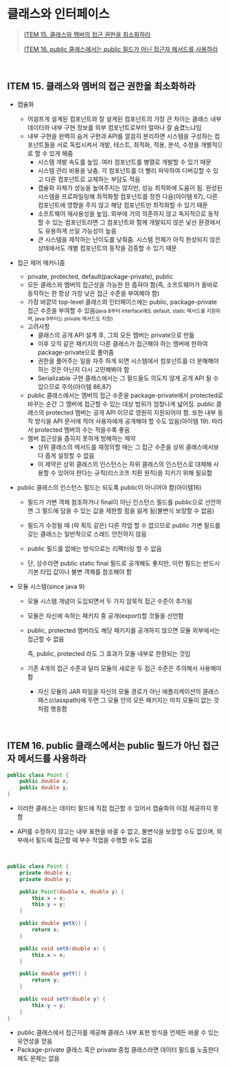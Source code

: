 # 클래스와 인터페이스

> [ITEM 15. 클래스와 멤버의 접근 권한을 최소화하라](#ITEM-15.-클래스와-멤버의-접근-권한을-최소화하라)
>
> [ITEM 16. public 클래스에서는 public 필드가 아닌 접근자 메서드를 사용하라](#ITEM-16.-public-클래스에서는-public-필드가-아닌-접근자-메서드를-사용하라)

<br>

## ITEM 15. 클래스와 멤버의 접근 권한을 최소화하라

- 캡슐화
  - 어설프게 설계된 컴포넌트와 잘 설계된 컴포넌트의 가장 큰 차이는 클래스 내부 데이터와 내부 구현 정보를 외부 컴포넌트로부터 얼마나 잘 숨겼느냐임
  - 내부 구현을 완벽히 숨겨 구현과 API를 깔끔히 분리하면 시스템을 구성하는 컴포넌트들을 서로 독립시켜서 개발, 테스트, 최적화, 적용, 분석, 수정을 개별적으로 할 수 있게 해줌
    - 시스템 개발 속도를 높임. 여러 컴포넌트를 병렬로 개발할 수 있기 때문
    - 시스템 관리 비용을 낮춤. 각 컴포넌트를 더 빨리 파악하여 디버깅할 수 있고 다른 컴포넌트로 교체하는 부담도 적음
    - 캡슐화 자체가 성능을 높여주지는 않지만, 성능 최적화에 도움이 됨. 완성된 시스템을 프로파일링해 최적화할 컴포넌트를 정한 다음(아이템 67), 다른 컴포넌트에 영향을 주지 않고 해당 컴포넌트만 최적화할 수 있기 때문
    - 소프트웨어 재사용성을 높임. 외부에 거의 의존하지 않고 독자적으로 동작할 수 있는 컴포넌트라면 그 컴포넌트와 함께 개발되지 않은 낯선 환경에서도 유용하게 쓰일 가능성이 높음
    - 큰 시스템을 제작하는 난이도를 낮춰줌. 시스템 전체가 아직 완성되지 않은 상태에서도 개별 컴포넌트의 동작을 검증할 수 있기 때문
- 접근 제어 매커니즘
  - private, protected, default(package-private), public
  - 모든 클래스와 멤버의 접근성을 가능한 한 좁혀야 함(즉, 소프트웨어가 올바로 동작하는 한 항상 가장 낮은 접근 수준을 부여해야 함)
  - 가장 바깥의 top-level 클래스와 인터페이스에는 public, package-private 접근 수준을 부여할 수 있음<small>(java 8부터 interface에도 default, static 메서드를 지원하며, java 9부터는 private 메서드도 지원)</small>
  - 고려사항
    - 클래스의 공개 API 설계 후, 그외 모든 멤버는 private으로 만듦
    - 이후 오직 같은 패키지의 다른 클래스가 접근해야 하는 멤버에 한하여 package-private으로 풀어줌
    - 권한을 풀어주는 일을 자주 하게 되면 시스템에서 컴포넌트를 더 분해해야 하는 것은 아닌지 다시 고민해봐야 함
    - Serializable 구현 클래스에서는 그 필드들도 의도치 않게 공개 API 될 수 있으므로 주의(아이템 86,87)
  - public 클래스에서는 멤버의 접근 수준을 package-private에서 protected로 바꾸는 순간 그 멤버에 접근할 수 있는 대상 범위가 엄청나게 넓어짐. public 클래스의 protected 멤버는 공개 API 이므로 영원히 지원되어야 함. 또한 내부 동작 방식을 API 문서에 적어 사용자에게 공개해야 할 수도 있음(아이템 19). 따라서 protected 멤버의 수는 적을수록 좋음
  - 멤버 접근성을 좁히지 못하게 방해하는 제약
    - 상위 클래스의 메서드를 재정의할 때는 그 접근 수준을 상위 클래스에서보다 좁게 설정할 수 없음
    - 이 제약은 상위 클래스의 인스턴스는 하위 클래스의 인스턴스로 대체해 사용할 수 있어야 한다는 규칙(리스코프 치환 원칙)을 지키기 위해 필요함

- public 클래스의 인스턴스 필드는 되도록 public이 아니어야 함(아이템16)

  - 필드가 가변 객체 참조하거나 final이 아닌 인스턴스 필드를 public으로 선언하면 그 필드에 담을 수 있는 값을 제한할 힘을 잃게 됨(불변식 보장할 수 없음)

  - 필드가 수정될 때 (락 획득 같은) 다른 작업 할 수 없으므로 public 가변 필드를 갖는 클래스는 일반적으로 스레드 안전하지 않음
  - public 필드를 없애는 방식으로는 리팩터링 할 수 없음
  - 단, 상수라면 public static final 필드로 공개해도 좋지만, 이런 필드는 반드시 기본 타입 값이나 불변 객체를 참조해야 함

- 모듈 시스템(since java 9)

  - 모듈 시스템 개념이 도입되면서 두 가지 암묵적 접근 수준이 추가됨

  - 모듈은 자신에 속하는 패키지 중 공개(export)할 것들을 선언함

  - public, protected 멤버라도 해당 패키지를 공개하지 않으면 모듈 외부에서는 접근할 수 없음

    즉, public, protected 라도 그 효과가 모듈 내부로 한정되는 것임

  - 기존 4개의 접근 수준과 달리 모듈의 새로운 두 접근 수준은 주의해서 사용해야 함

    - 자신 모듈의 JAR 파일을 자신의 모듈 경로가 아닌 애플리케이션의 클래스패스(classpath)에 두면 그 모듈 안의 모든 패키지는 마치 모듈이 없는 것처럼 행동함

<br>

## ITEM 16. public 클래스에서는 public 필드가 아닌 접근자 메서드를 사용하라

```java
public class Point {
    public double x;
    public double y;
}
```

- 이러한 클래스는 데이터 필드에 직접 접근할 수 있어서 캡슐화의 이점 제공하지 못함

- API를 수정하지 않고는 내부 표현을 바꿀 수 없고, 불변식을 보장할 수도 없으며, 외부에서 필드에 접근할 때 부수 작업을 수행할 수도 없음

<br>

```java
public class Point {
    private double x;
    private double y;

    public Point(double x, double y) {
        this.x = x;
        this.y = y;
    }

    public double getX() {
        return x;
    }

    public void setX(double x) {
        this.x = x;
    }

    public double getY() {
        return y;
    }

    public void setY(double y) {
        this.y = y;
    }
}
```

- public 클래스에서 접근자를 제공해 클래스 내부 표현 방식을 언제든 바꿀 수 있는 유연성을 얻음
- Package-private 클래스 혹은 private 중첩 클래스라면 데이터 필드를 노출한다 해도 문제는 없음
